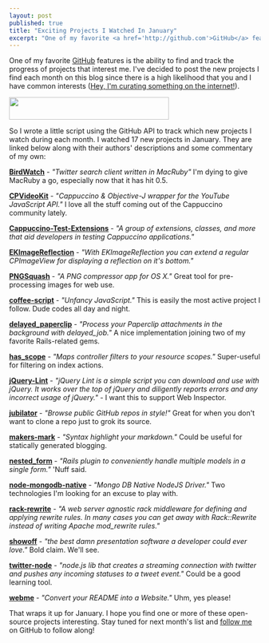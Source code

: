 ```yaml
---
layout: post
published: true
title: "Exciting Projects I Watched In January"
excerpt: "One of my favorite <a href='http://github.com'>GitHub</a> features is the ability to find and track the progress of projects that interest me. I've decided to post the new projects I find each month on this blog since there is a high likelihood that you and I have common interests"
---
```


One of my favorite [GitHub][1] features is the ability to find and track the progress of projects that interest me. I've decided to post the new projects I find each month on this blog since there is a high likelihood that you and I have common interests ([Hey, I'm curating something on the internet!][2]).

<img class="aligncenter size-full wp-image-876" title="watch-3" src="http://blog.jerodsanto.net/wp-content/uploads/2010/02/watch-3.png" height="45" alt="" width="320" />

So I wrote a little script using the GitHub API to track which new projects I watch during each month. I watched 17 new projects in January. They are linked below along with their authors' descriptions and some commentary of my own:

**[BirdWatch][3]** - *"Twitter search client written in MacRuby"* I'm dying to give MacRuby a go, especially now that it has hit 0.5.

**[CPVideoKit][4]** - *"Cappuccino & Objective-J wrapper for the YouTube JavaScript API."* I love all the stuff coming out of the Cappuccino community lately.

**[Cappuccino-Test-Extensions][5]** - *"A group of extensions, classes, and more that aid developers in testing Cappuccino applications."*

**[EKImageReflection][6]** - *"With EKImageReflection you can extend a regular CPImageView for displaying a reflection on it's bottom."*

**[PNGSquash][7]** - *"A PNG compressor app for OS X."* Great tool for pre-processing images for web use.

**[coffee-script][8]** - *"Unfancy JavaScript."* This is easily the most active project I follow. Dude codes all day and night.

**[delayed_paperclip][9]** - *"Process your Paperclip attachments in the background with delayed_job."* A nice implementation joining two of my favorite Rails-related gems.

**[has_scope][10]** - *"Maps controller filters to your resource scopes."* Super-useful for filtering on index actions.

**[jQuery-Lint][11]** - *"jQuery Lint is a simple script you can download and use with jQuery. It works over the top of jQuery and diligently reports errors and any incorrect usage of jQuery."* - I want this to support Web Inspector.

**[jubilator][12]** - *"Browse public GitHub repos in style!"* Great for when you don't want to clone a repo just to grok its source.

**[makers-mark][13]** - *"Syntax highlight your markdown."* Could be useful for statically generated blogging.

**[nested_form][14]** - *"Rails plugin to conveniently handle multiple models in a single form."* 'Nuff said.

**[node-mongodb-native][15]** - *"Mongo DB Native NodeJS Driver."* Two technologies I'm looking for an excuse to play with.

**[rack-rewrite][16]** - *"A web server agnostic rack middleware for defining and applying rewrite rules. In many cases you can get away with Rack::Rewrite instead of writing Apache mod_rewrite rules."*

**[showoff][17]** - *"the best damn presentation software a developer could ever love."* Bold claim. We'll see.

**[twitter-node][18]** - *"node.js lib that creates a streaming connection with twitter and pushes any incoming statuses to a tweet event."* Could be a good learning tool.

**[webme][19]** - *"Convert your README into a Website."* Uhm, yes please!

That wraps it up for January. I hope you find one or more of these open-source projects interesting. Stay tuned for next month's list and [follow me][20] on GitHub to follow along!


[1]: http://github.com
[2]: http://twitter.com/sant0sk1/status/6934234494
[3]: http://github.com/isaac/BirdWatch
[4]: http://github.com/jfahrenkrug/CPVideoKit
[5]: http://github.com/hammerdr/Cappuccino-Test-Extensions
[6]: http://github.com/eliasklughammer/EKImageReflection
[7]: http://github.com/msanders/PNGSquash
[8]: http://github.com/jashkenas/coffee-script
[9]: http://github.com/jstorimer/delayed_paperclip
[10]: http://github.com/plataformatec/has_scope
[11]: http://github.com/jamespadolsey/jQuery-Lint
[12]: http://github.com/thumblemonks/jubilator
[13]: http://github.com/nakajima/makers-mark
[14]: http://github.com/ryanb/nested_form
[15]: http://github.com/christkv/node-mongodb-native
[16]: http://github.com/jtrupiano/rack-rewrite
[17]: http://github.com/schacon/showoff
[18]: http://github.com/technoweenie/twitter-node
[19]: http://github.com/proutils/webme
[20]: http://github.com/sant0sk1
